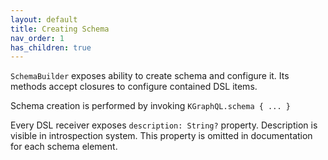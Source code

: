```yaml
---
layout: default
title: Creating Schema
nav_order: 1
has_children: true
---
```



`SchemaBuilder` exposes ability to create schema and configure it. Its methods accept closures to configure contained DSL items.

Schema creation is performed by invoking `KGraphQL.schema { ... }`

Every DSL receiver exposes `description: String?` property. Description is visible in introspection system. This property is omitted in documentation for each schema element.